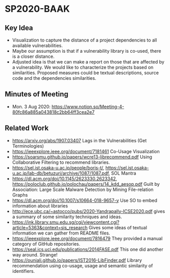 # SP2020-BAAK
## Key Idea
- Visualization to capture the distance of a project dependencies to all available vulnerabilities.
- Maybe our assumption is that if a vulnerability library is co-used, there is a closer distance.
- Adjusted idea is that we can make a report on those that are affected by a vulnerability. We would like to characterize the projects based on similarities. Proposed measures could be textual descriptions, source code and the dependencies similarities.

## Minutes of Meeting
- Mon. 3 Aug 2020: https://www.notion.so/Meeting-4-80fc86a885a043818c2bb64ff3cea2e7

## Related Work
- https://arxiv.org/abs/1907.03407 Lags in the Vulnerabilities (Get Terminologies)
- https://ieeexplore.ieee.org/document/7181461 Co-Usage Visualization
- https://soarsmu.github.io/papers/wcre13-librecommend.pdf Using Collaborative Filtering to recommend libraries.
- https://sel.ist.osaka-u.ac.jp/people/boris-t/, https://sel.ist.osaka-u.ac.jp/lab-db/betuzuri/archive/1087/1087.pdf, SOL Mantra
- https://dl.acm.org/doi/10.1145/2623330.2623342, https://poloclub.github.io/polochau/papers/14_kdd_aesop.pdf Guilt by Association: Large Scale Malware Detection by Mining File-relation Graphs
- https://dl.acm.org/doi/10.1007/s10664-018-9657-y Use SO to embed information about libraries
- http://ece.ubc.ca/~astocco/pubs/2020-Yandrapally-ICSE2020.pdf gives a summary of some similarity techniques and ideas.
- https://ink.library.smu.edu.sg/cgi/viewcontent.cgi?article=5363&context=sis_research Gives some ideas of textual information we can gather from README files.
- https://ieeexplore.ieee.org/document/7816479 They provided a manual category of GitHub repositories.
- https://seal.ics.uci.edu/publications/2014FASE.pdf This one did another way around. Strange!
- https://ouniali.github.io/papers/IST2016-LibFinder.pdf Library recommendation using co-usage, usage and semantic similarity of identifiers.
